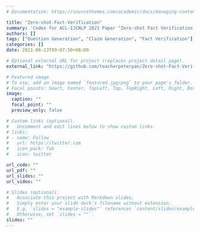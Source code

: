 ```yaml
---
# Documentation: https://sourcethemes.com/academic/docs/managing-content/

title: "Zero-shot-Fact-Verification"
summary: 'Codes for ACL-IJCNLP 2021 Paper "Zero-shot Fact Verification by Claim Generation". '
authors: []
tags: ["Question Generation", "Claim Generation", "Fact Verification"]
categories: []
date: 2021-06-13T09:07:50+08:00

# Optional external URL for project (replaces project detail page).
external_link: "https://github.com/teacherpeterpan/Zero-shot-Fact-Verification"

# Featured image
# To use, add an image named `featured.jpg/png` to your page's folder.
# Focal points: Smart, Center, TopLeft, Top, TopRight, Left, Right, BottomLeft, Bottom, BottomRight.
image:
  caption: ""
  focal_point: ""
  preview_only: false

# Custom links (optional).
#   Uncomment and edit lines below to show custom links.
# links:
# - name: Follow
#   url: https://twitter.com
#   icon_pack: fab
#   icon: twitter

url_code: ""
url_pdf: ""
url_slides: ""
url_video: ""

# Slides (optional).
#   Associate this project with Markdown slides.
#   Simply enter your slide deck's filename without extension.
#   E.g. `slides = "example-slides"` references `content/slides/example-slides.md`.
#   Otherwise, set `slides = ""`.
slides: ""
---
```

